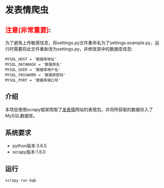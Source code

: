 # 发表情爬虫

## **<font color='red'>注意(非常重要)</font>**:
为了避免上传敏感信息，将settings.py文件重命名为了settings.example.py，运行时需要将此文件重新改为settings.py，并修改其中的数据库信息:
```
MYSQL_HOST = '数据库地址'
MYSQL_DATABASE = '数据库名'
MYSQL_USER = '数据库用户名'
MYSQL_PASSWORD = '数据库密码'
MYSQL_PORT = '数据库端口号'
```
## 介绍
本项目使用scrapy框架爬取了[发表情](http://www.fabiaoqing.com)网站的表情包，并将所获取的数据存入了MySQL数据库。
## 系统要求
* python版本:3.6.5
* scrapy版本:1.6.0
## 运行
`scrapy run bqb`